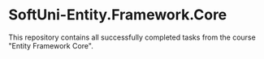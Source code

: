 # SoftUni-Entity.Framework.Core
This repository contains all successfully completed tasks from the course "Entity Framework Core". 
